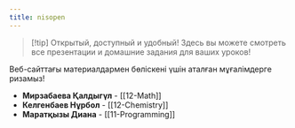 ```yaml
---
title: nisopen
---
```

>[!tip] Открытый, доступный и удобный!
>Здесь вы можете смотреть все презентации и домашние задания для ваших уроков!

Веб-cайттағы материалдармен бөліскені үшін аталған мұғалімдерге ризамыз!
 - **Мирзабаева Қалдыгүл** - [[12-Math]]
 - **Келгенбаев Нұрбол** - [[12-Chemistry]]
 - **Маратқызы Диана** - [[11-Programming]]



